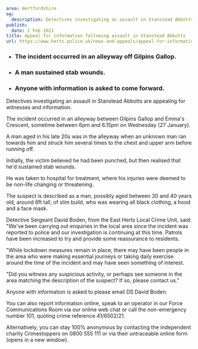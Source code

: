 ```yaml
area: Hertfordshire
og:
  description: Detectives investigating an assault in Stanstead Abbotts are appealing for witnesses and information.
publish:
  date: 2 Feb 2021
title: Appeal for information following assault in Stanstead Abbotts
url: https://www.herts.police.uk/news-and-appeals/appeal-for-information-following-assault-in-stanstead-abbotts-1138a
```

* ### The incident occurred in an alleyway off Gilpins Gallop.

 * ### A man sustained stab wounds.

 * ### Anyone with information is asked to come forward.

Detectives investigating an assault in Stanstead Abbotts are appealing for witnesses and information.

The incident occurred in an alleyway between Gilpins Gallop and Emma's Crescent, sometime between 6pm and 6.15pm on Wednesday (27 January).

A man aged in his late 20s was in the alleyway when an unknown man ran towards him and struck him several times to the chest and upper arm before running off.

Initially, the victim believed he had been punched, but then realised that he'd sustained stab wounds.

He was taken to hospital for treatment, where his injuries were deemed to be non-life changing or threatening.

The suspect is described as a man, possibly aged between 30 and 40 years old, around 6ft tall, of slim build, who was wearing all black clothing, a hood and a face mask.

Detective Sergeant David Boden, from the East Herts Local Crime Unit, said: "We've been carrying out enquiries in the local area since the incident was reported to police and our investigation is continuing at this time. Patrols have been increased to try and provide some reassurance to residents.

"While lockdown measures remain in place, there may have been people in the area who were making essential journeys or taking daily exercise around the time of the incident and may have seen something of interest.

"Did you witness any suspicious activity, or perhaps see someone in the area matching the description of the suspect? If so, please contact us."

Anyone with information is asked to please email DS David Boden.

You can also report information online, speak to an operator in our Force Communications Room via our online web chat or call the non-emergency number 101, quoting crime reference 41/6502/21.

Alternatively, you can stay 100% anonymous by contacting the independent charity Crimestoppers on 0800 555 111 or via their untraceable online form (opens in a new window).
